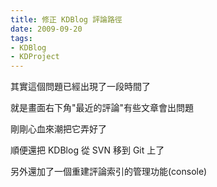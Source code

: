 ```yaml
---
title: 修正 KDBlog 評論路徑
date: 2009-09-20
tags:
- KDBlog
- KDProject
---
```

其實這個問題已經出現了一段時間了

就是畫面右下角"最近的評論"有些文章會出問題

剛剛心血來潮把它弄好了

順便還把 KDBlog 從 SVN 移到 Git 上了

另外還加了一個重建評論索引的管理功能(console)

